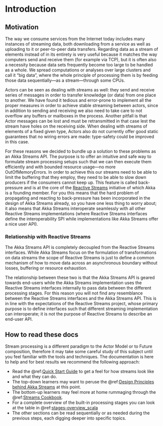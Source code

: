 <a id="stream-introduction-scala"></a>
# Introduction

## Motivation

The way we consume services from the Internet today includes many instances of
streaming data, both downloading from a service as well as uploading to it or
peer-to-peer data transfers. Regarding data as a stream of elements instead of
in its entirety is very useful because it matches the way computers send and
receive them (for example via TCP), but it is often also a necessity because
data sets frequently become too large to be handled as a whole. We spread
computations or analyses over large clusters and call it “big data”, where the
whole principle of processing them is by feeding those data sequentially—as a
stream—through some CPUs.

Actors can be seen as dealing with streams as well: they send and receive
series of messages in order to transfer knowledge (or data) from one place to
another. We have found it tedious and error-prone to implement all the proper
measures in order to achieve stable streaming between actors, since in addition
to sending and receiving we also need to take care to not overflow any buffers
or mailboxes in the process. Another pitfall is that Actor messages can be lost
and must be retransmitted in that case lest the stream have holes on the
receiving side. When dealing with streams of elements of a fixed given type,
Actors also do not currently offer good static guarantees that no wiring errors
are made: type-safety could be improved in this case.

For these reasons we decided to bundle up a solution to these problems as an
Akka Streams API. The purpose is to offer an intuitive and safe way to
formulate stream processing setups such that we can then execute them
efficiently and with bounded resource usage—no more OutOfMemoryErrors. In order
to achieve this our streams need to be able to limit the buffering that they
employ, they need to be able to slow down producers if the consumers cannot
keep up. This feature is called back-pressure and is at the core of the
[Reactive Streams](http://reactive-streams.org/) initiative of which Akka is a
founding member. For you this means that the hard problem of propagating and
reacting to back-pressure has been incorporated in the design of Akka Streams
already, so you have one less thing to worry about; it also means that Akka
Streams interoperate seamlessly with all other Reactive Streams implementations
(where Reactive Streams interfaces define the interoperability SPI while
implementations like Akka Streams offer a nice user API).

### Relationship with Reactive Streams

The Akka Streams API is completely decoupled from the Reactive Streams
interfaces. While Akka Streams focus on the formulation of transformations on
data streams the scope of Reactive Streams is just to define a common mechanism
of how to move data across an asynchronous boundary without losses, buffering
or resource exhaustion.

The relationship between these two is that the Akka Streams API is geared
towards end-users while the Akka Streams implementation uses the Reactive
Streams interfaces internally to pass data between the different processing
stages. For this reason you will not find any resemblance between the Reactive
Streams interfaces and the Akka Streams API. This is in line with the
expectations of the Reactive Streams project, whose primary purpose is to
define interfaces such that different streaming implementation can
interoperate; it is not the purpose of Reactive Streams to describe an end-user
API.

## How to read these docs

Stream processing is a different paradigm to the Actor Model or to Future
composition, therefore it may take some careful study of this subject until you
feel familiar with the tools and techniques. The documentation is here to help
and for best results we recommend the following approach:

 * Read the @ref:[Quick Start Guide](stream-quickstart.md#stream-quickstart-scala) to get a feel for how streams
look like and what they can do.
 * The top-down learners may want to peruse the @ref:[Design Principles behind Akka Streams](../../general/stream/stream-design.md) at this
point.
 * The bottom-up learners may feel more at home rummaging through the
@ref:[Streams Cookbook](stream-cookbook.md).
 * For a complete overview of the built-in processing stages you can look at the
table in @ref:[stages-overview_scala](stages-overview.md)
 * The other sections can be read sequentially or as needed during the previous
steps, each digging deeper into specific topics.